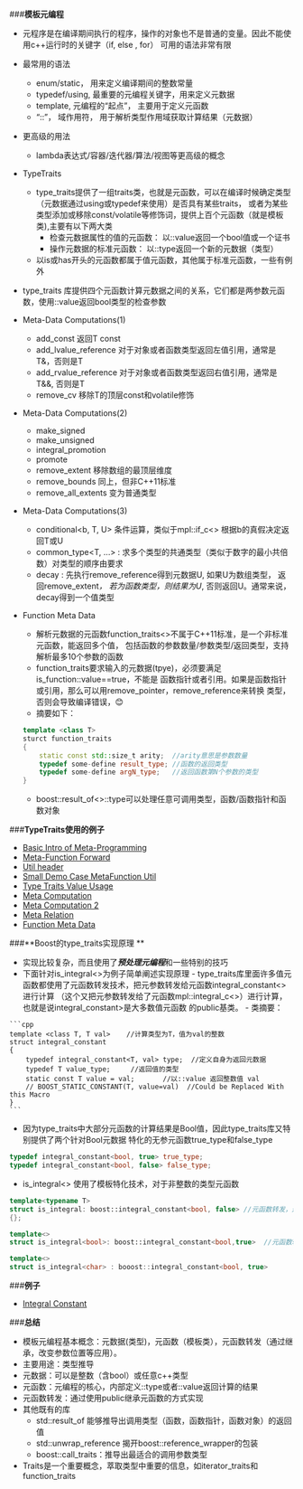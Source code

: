 ###**模板元编程**
- 元程序是在编译期间执行的程序，操作的对象也不是普通的变量。因此不能使用c++运行时的关键字（if, else , for） 可用的语法非常有限
- 最常用的语法
  - enum/static， 用来定义编译期间的整数常量
  - typedef/using, 最重要的元编程关键字，用来定义元数据
  - template, 元编程的“起点”， 主要用于定义元函数
  - “::”， 域作用符， 用于解析类型作用域获取计算结果（元数据）
- 更高级的用法
  - lambda表达式/容器/迭代器/算法/视图等更高级的概念
- TypeTraits
    - type_traits提供了一组traits类，也就是元函数，可以在编译时候确定类型（元数据通过using或typedef来使用）是否具有某些traits，
    或者为某些类型添加或移除const/volatile等修饰词，提供上百个元函数（就是模板类),主要有以下两大类
        - 检查元数据属性的值的元函数： 以::value返回一个bool值或一个证书
        - 操作元数据的标准元函数： 以::type返回一个新的元数据（类型）
    - 以is或has开头的元函数都属于值元函数，其他属于标准元函数，一些有例外
    
- type_traits 库提供四个元函数计算元数据之间的关系，它们都是两参数元函数，使用::value返回bool类型的检查参数

- Meta-Data Computations(1)
    - add_const<T> 返回T const
    - add_lvalue_reference<T> 对于对象或者函数类型返回左值引用，通常是T&，否则是T
    - add_rvalue_reference<T> 对于对象或者函数类型返回右值引用，通常是T&&, 否则是T
    - remove_cv<T> 移除T的顶层const和volatile修饰

- Meta-Data Computations(2)
    - make_signed<T>
    - make_unsigned<T>
    - integral_promotion<T>
    - promote<T>
    - remove_extent<T> 移除数组的最顶层维度
    - remove_bounds<T> 同上，但非C++11标准
    - remove_all_extents<T> 变为普通类型    
    
- Meta-Data Computations(3)
    - conditional<b, T, U> 条件运算，类似于mpl::if_c<> 根据b的真假决定返回T或U
    - common_type<T, ...> : 求多个类型的共通类型（类似于数字的最小共倍数）对类型的顺序由要求
    - decay<T> : 先执行remove_reference<T>得到元数据U, 如果U为数组类型， 返回remove_extent<T>*， 
    若为函数类型，则结果为U*, 否则返回U。通常来说，decay<T>得到一个值类型
    
- Function Meta Data
    - 解析元数据的元函数function_traits<>不属于C++11标准，是一个非标准元函数，能返回多个值，
    包括函数的参数数量/参数类型/返回类型，支持解析最多10个参数的函数
    - function_traits<T>要求输入的元数据(tpye)，必须要满足is_function<T>::value==true，不能是
    函数指针或者引用。如果是函数指针或引用，那么可以用remove_pointer<T>，remove_reference<T>来转换
    类型，否则会导致编译错误，:blush:
    - 摘要如下：   
    ```cpp
    template <class T>
    sturct function_traits
    {
        static const std::size_t arity;  //arity意思是参数数量
        typedef some-define result_type; //函数的返回类型
        typedef some-define argN_type;   //返回函数第N个参数的类型
    }
    ```
    - boost::result_of<>::type可以处理任意可调用类型，函数/函数指针和函数对象

###**TypeTraits使用的例子**
- [Basic Intro of Meta-Programming](MetaFunction.cpp)
- [Meta-Function Forward](MetaFunctionForward.cpp)
- [Util header](MetaFunctionTool.h)
- [Small Demo Case MetaFunction Util](MetaFunctionTool.cpp)
- [Type Traits Value Usage](TypeTraitsUsage.cpp)
- [Meta Computation](MetaDataComputation.cpp)
- [Meta Computation 2](MetaDataComputationOthers.cpp)
- [Meta Relation](MetaDataRelation.cpp)
- [Function Meta Data](ParseFunctionMetaData.cpp)    
    
###**Boost的type_traits实现原理 ** 
   - 实现比较复杂，而且使用了***预处理元编程***和一些特别的技巧
   - 下面针对is_integral<>为例子简单阐述实现原理
    - type_traits库里面许多值元函数都使用了元函数转发技术，把元参数转发给元函数integral_constant<>进行计算
        （这个又把元参数转发给了元函数mpl::integral_c<>）进行计算，也就是说integral_constant>是大多数值元函数
        的public基类。
    - 类摘要： 
     
    ```cpp
    template <class T, T val>    //计算类型为T，值为val的整数
    struct integral_constant
    {
        typedef integral_constant<T, val> type;  //定义自身为返回元数据
        typedef T value_type;     //返回值的类型
        static const T value = val;       //以::value 返回整数值 val
        // BOOST_STATIC_CONSTANT(T, value=val)  //Could be Replaced With this Macro
    }
    ```   
    
   - 因为type_traits中大部分元函数的计算结果是Bool值，因此type_traits库又特别提供了两个针对Bool元数据
    特化的无参元函数true_type和false_type   
   
   ```cpp
   typedef integral_constant<bool, true> true_type;
   typedef integral_constant<bool, false> false_type;
   ```   
   
   - is_integral<> 使用了模板特化技术，对于非整数的类型元函数   
   
   ```cpp
   template<typename T>
   struct is_integral: boost::integral_constant<bool, false> //元函数转发，返回false
   {};
   
   template<>
   struct is_integral<bool>: boost::integral_constant<bool,true>  //元函数转发，返回true
   
   template<>
   struct is_integral<char> : booost::integral_constant<bool, true> 
   ```
   
###**例子**
- [Integral Constant](IntegralConstantStudy.cpp)

###**总结**
- 模板元编程基本概念：元数据(类型)，元函数（模板类），元函数转发（通过继承，改变参数位置等应用）。
- 主要用途：类型推导
- 元数据：可以是整数（含bool）或任意c++类型
- 元函数：元编程的核心，内部定义::type或者::value返回计算的结果
- 元函数转发：通过使用public继承元函数的方式实现
- 其他既有的库
    - std::result_of 能够推导出调用类型（函数，函数指针，函数对象）的返回值
    - std::unwrap_reference<T> 揭开boost::reference_wrapper的包装
    - boost::call_traits：推导出最适合的调用参数类型
- Traits是一个重要概念，萃取类型中重要的信息，如iterator_traits和function_traits    